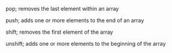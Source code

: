 pop; removes the last element within an array

push; adds one or more elements to the end of an array

shift; removes the first element of the array

unshift; adds one or more elements to the beginning of the array
